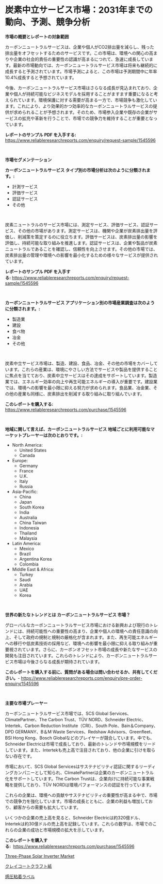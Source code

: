 <p><h1>炭素中立サービス市場：2031年までの動向、予測、競争分析</h1></p><p><strong>市場の概要とレポートの対象範囲</strong></p>
<p><p>カーボンニュートラルサービスは、企業や個人がCO2排出量を減らし、残った排出量をオフセットするためのサービスです。この市場は、環境への関心の高まりや企業の社会的責任の重要性の認識が高まるにつれて、急速に成長しています。最新の市場動向では、カーボンニュートラルサービス市場は将来も継続的に成長すると予測されています。市場予測によると、この市場は予測期間中に年率10.4%成長すると予想されています。</p><p>今後、カーボンニュートラルサービス市場はさらなる成長が見込まれており、企業や個人が持続可能なビジネスモデルを採用することがますます重要になると考えられています。環境保護に対する需要が高まる一方で、市場競争も激化しています。これにより、より効果的かつ効率的なカーボンニュートラルサービスの提供が求められることが予想されます。そのため、市場参入企業や既存の企業がサービスの拡充や革新を行うことで、市場での競争力を維持することが重要となっています。</p></p>
<p><strong>レポートのサンプル PDF を入手する:</strong> <a href="https://www.reliableresearchreports.com/enquiry/request-sample/1545596">https://www.reliableresearchreports.com/enquiry/request-sample/1545596</a></p>
<p>&nbsp;</p>
<p><strong>市場セグメンテーション</strong></p>
<p><strong>カーボンニュートラルサービス タイプ別の市場分析は次のように分類されます。:</strong></p>
<p><ul><li>計測サービス</li><li>評価サービス</li><li>認証サービス</li><li>その他</li></ul></p>
<p>&nbsp;</p>
<p><p>炭素ニュートラルのサービス市場には、測定サービス、評価サービス、認証サービス、その他の市場があります。測定サービスは、機関や企業が炭素排出量を評価し、削減策を策定するのに役立ちます。評価サービスは、炭素排出量の影響を評価し、持続可能な取り組みを推進します。認証サービスは、企業や製品が炭素ニュートラルであることを確認し、信頼性を向上させます。その他の市場では、炭素排出量の管理や環境への影響を最小化するための様々なサービスが提供されています。</p></p>
<p><strong>レポートのサンプル PDF を入手する:</strong>&nbsp;<a href="https://www.reliableresearchreports.com/enquiry/request-sample/1545596">https://www.reliableresearchreports.com/enquiry/request-sample/1545596</a></p>
<p>&nbsp;</p>
<p><strong> カーボンニュートラルサービス アプリケーション別の市場産業調査は次のように分類されます。:</strong></p>
<p><ul><li>製造業</li><li>建設</li><li>食べ物</li><li>冶金</li><li>その他</li></ul></p>
<p>&nbsp;</p>
<p><p>炭素中立サービス市場は、製造、建設、食品、冶金、その他の市場をカバーしています。これらの産業は、環境にやさしい方法でサービスや製品を提供することに焦点を当てており、炭素中立サービスはその達成をサポートしています。製造業では、エネルギー効率の向上や再生可能エネルギーの導入が重要です。建設業では、環境への影響を最小限に抑える努力が求められます。食品業、冶金業、その他の産業も同様に、炭素排出を削減する取り組みに取り組んでいます。</p></p>
<p><strong>このレポートを購入する:</strong>&nbsp; <a href="https://www.reliableresearchreports.com/purchase/1545596">https://www.reliableresearchreports.com/purchase/1545596</a></p>
<p>&nbsp;</p>
<p><strong>地域に関して言えば、カーボンニュートラルサービス 地域ごとに利用可能なマーケットプレーヤーは次のとおりです。:</strong></p>
<p><ul>
    <li>
        North America:
        <ul>
            <li>United States</li>
            <li>Canada</li>
        </ul>
    </li>
    <li>
        Europe:
        <ul>
            <li>Germany</li>
            <li>France</li>
            <li>U.K.</li>
            <li>Italy</li>
            <li>Russia</li>
        </ul>
    </li>
    <li>
        Asia-Pacific:
        <ul>
            <li>China</li>
            <li>Japan</li>
            <li>South Korea</li>
            <li>India</li>
            <li>Australia</li>
            <li>China Taiwan</li>
            <li>Indonesia</li>
            <li>Thailand</li>
            <li>Malaysia</li>
        </ul>
    </li>
    <li>
        Latin America:
        <ul>
            <li>Mexico</li>
            <li>Brazil</li>
            <li>Argentina Korea</li>
            <li>Colombia</li>
        </ul>
    </li>
    <li>
        Middle East & Africa:
        <ul>
            <li>Turkey</li>
            <li>Saudi</li>
            <li>Arabia</li>
            <li>UAE</li>
            <li>Korea</li>
        </ul>
    </li>
    </ul></p>
<p>&nbsp;</p>
<p><strong>世界の新たなトレンドとは カーボンニュートラルサービス 市場？</strong></p>
<p><p>グローバルなカーボンニュートラルサービス市場における新興および現行のトレンドには、持続可能性への重要性の高まり、企業や個人の環境への責任意識の向上、そして政府の規制と規制の厳格化が含まれます。また、再生可能エネルギーへの移行や低炭素技術の採用など、環境への影響を最小限に抑える取り組みが重要視されています。さらに、カーボンオフセット市場の成長や新たなサービスの開発も注目されています。これらのトレンドにより、カーボンニュートラルサービス市場は今後さらなる成長が期待されています。</p></p>
<p><strong>このレポートを購入する前に、質問がある場合は問い合わせるか、共有してください。</strong>- <a href="https://www.reliableresearchreports.com/enquiry/pre-order-enquiry/1545596">https://www.reliableresearchreports.com/enquiry/pre-order-enquiry/1545596</a></p>
<p>&nbsp;</p>
<p><strong>主要な市場プレーヤー</strong></p>
<p><p>カーボンニュートラルサービス市場では、SCS Global Services、ClimatePartner、The Carbon Trust、TÜV NORD、Schneider Electric、Intertek、Carbon Reduction Institute（CRI）、South Pole、Bain＆Company、DPD GERMANY、B＆M Waste Services、Redshaw Advisors、Greenfleet、BSI Hong Kong、Bosch Globalなどのプレイヤーが競合しています。中でも、Schneider Electricは市場で成長しており、最新のトレンドや市場規模をリードしています。また、Intertekも売上高で注目されており、他の企業に引けを取らない存在です。</p><p>市場において、SCS Global Servicesはサステナビリティ認証に関するリーディングカンパニーとして知られ、ClimatePartnerは企業のカーボンニュートラル化をサポートしています。The Carbon Trustは、企業向けに持続可能な事業戦略を提供しており、TÜV NORDは環境パフォーマンスの認証を行っています。</p><p>これらの企業は、環境への貢献やサステナビリティの重要性が高まる中で、市場での競争力を強化しています。市場の成長とともに、企業の利益も増加しており、顧客からの需要も拡大しています。</p><p>いくつかの企業の売上高を見ると、Schneider Electricは約320億ドル、Intertekは約30億ドルの売上高を記録しています。これらの数字は、市場でのこれらの企業の成功と市場規模の拡大を示しています。</p></p>
<p><strong>このレポートを購入する:</strong>&nbsp;&nbsp;<a href="https://www.reliableresearchreports.com/purchase/1545596">https://www.reliableresearchreports.com/purchase/1545596</a></p>
<p><p><a href="https://github.com/biheemgalvinlouises6hokrh3h/Market-Research-Report-List-1/blob/main/three-phase-solar-inverter-market.md">Three-Phase Solar Inverter Market</a></p><p><a href="https://github.com/dadanedu33/Market-Research-Report-List-1/blob/main/208799213062.md">クレイコートクラフト紙</a></p><p><a href="https://github.com/zoetazuur/Market-Research-Report-List-1/blob/main/786765213063.md">感圧粘着ラベル</a></p></p>